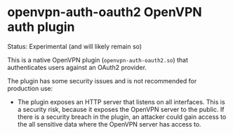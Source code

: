 # openvpn-auth-oauth2 OpenVPN auth plugin

Status: Experimental (and will likely remain so)

This is a native OpenVPN plugin (`openvpn-auth-oauth2.so`) that authenticates users against an OAuth2 provider.

The plugin has some security issues and is not recommended for production use:

- The plugin exposes an HTTP server that listens on all interfaces. This is a security risk, because it exposes the
  OpenVPN server to the public. If there is a security breach in the plugin, an attacker could gain access to the
  all sensitive data where the OpenVPN server has access to.

